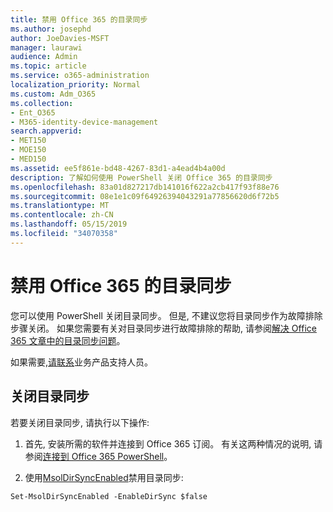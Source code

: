 ```yaml
---
title: 禁用 Office 365 的目录同步
ms.author: josephd
author: JoeDavies-MSFT
manager: laurawi
audience: Admin
ms.topic: article
ms.service: o365-administration
localization_priority: Normal
ms.custom: Adm_O365
ms.collection:
- Ent_O365
- M365-identity-device-management
search.appverid:
- MET150
- MOE150
- MED150
ms.assetid: ee5f861e-bd48-4267-83d1-a4ead4b4a00d
description: 了解如何使用 PowerShell 关闭 Office 365 的目录同步
ms.openlocfilehash: 83a01d827217db141016f622a2cb417f93f88e76
ms.sourcegitcommit: 08e1e1c09f64926394043291a77856620d6f72b5
ms.translationtype: MT
ms.contentlocale: zh-CN
ms.lasthandoff: 05/15/2019
ms.locfileid: "34070358"
---
```

# <a name="turn-off-directory-synchronization-for-office-365"></a>禁用 Office 365 的目录同步
您可以使用 PowerShell 关闭目录同步。 但是, 不建议您将目录同步作为故障排除步骤关闭。 如果您需要有关对目录同步进行故障排除的帮助, 请参阅[解决 Office 365 文章中的目录同步问题](fix-problems-with-directory-synchronization.md)。 
  
如果需要,[请联系](https://support.office.com/article/32a17ca7-6fa0-4870-8a8d-e25ba4ccfd4b)业务产品支持人员。
  
## <a name="turn-off-directory-synchronization"></a>关闭目录同步  
若要关闭目录同步, 请执行以下操作:
  
1. 首先, 安装所需的软件并连接到 Office 365 订阅。 有关这两种情况的说明, 请参阅[连接到 Office 365 PowerShell](https://go.microsoft.com/fwlink/p/?LinkId=821938)。
    
2. 使用[MsolDirSyncEnabled](https://go.microsoft.com/fwlink/p/?LinkId=821939)禁用目录同步: 
    
  ```
  Set-MsolDirSyncEnabled -EnableDirSync $false
  ```